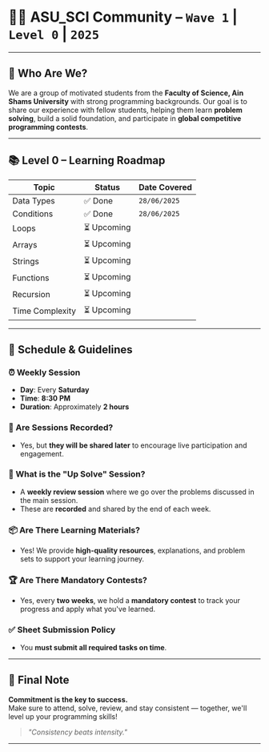 # 👨‍💻 ASU_SCI Community – `Wave 1` | `Level 0` | `2025`

---

## 🌟 Who Are We?

We are a group of motivated students from the **Faculty of Science, Ain Shams University** with strong programming backgrounds. Our goal is to share our experience with fellow students, helping them learn **problem solving**, build a solid foundation, and participate in **global competitive programming contests**.

---

## 📚 Level 0 – Learning Roadmap

| Topic            | Status     | Date Covered      |
|------------------|------------|-------------------|
| Data Types        | ✅ Done     | `28/06/2025`       |
| Conditions        | ✅ Done     | `28/06/2025`       |
| Loops             | ⏳ Upcoming |                   |
| Arrays            | ⏳ Upcoming |                   |
| Strings           | ⏳ Upcoming |                   |
| Functions         | ⏳ Upcoming |                   |
| Recursion         | ⏳ Upcoming |                   |
| Time Complexity   | ⏳ Upcoming |                   |

---

## 📆 Schedule & Guidelines

### ⏰ Weekly Session
- **Day**: Every **Saturday**
- **Time**: **8:30 PM**
- **Duration**: Approximately **2 hours**

### 🎥 Are Sessions Recorded?
- Yes, but **they will be shared later** to encourage live participation and engagement.

### 🧠 What is the "Up Solve" Session?
- A **weekly review session** where we go over the problems discussed in the main session.
- These are **recorded** and shared by the end of each week.

### 📦 Are There Learning Materials?
- Yes! We provide **high-quality resources**, explanations, and problem sets to support your learning journey.

### 🏆 Are There Mandatory Contests?
- Yes, every **two weeks**, we hold a **mandatory contest** to track your progress and apply what you've learned.

### ✅ Sheet Submission Policy
- You **must submit all required tasks on time**.

---

## 🚀 Final Note

**Commitment is the key to success.**  
Make sure to attend, solve, review, and stay consistent — together, we'll level up your programming skills!

> *"Consistency beats intensity."*

---

